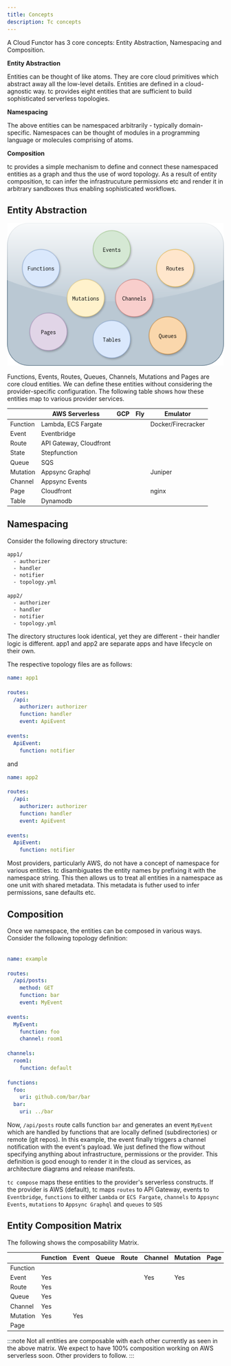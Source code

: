 ```yaml
---
title: Concepts
description: Tc concepts
---
```


A Cloud Functor has 3 core concepts: Entity Abstraction, Namespacing and Composition.

**Entity Abstraction**

Entities can be thought of like atoms. They are core cloud primitives which abstract away all the low-level details. Entities are defined in a cloud-agnostic way. tc provides eight entities that are sufficient to build sophisticated serverless topologies.


**Namespacing**

The above entities can be namespaced arbitrarily - typically domain-specific. Namespaces can be thought of modules in a programming language or molecules comprising of atoms.


**Composition**

tc provides a simple mechanism to define and connect these namespaced entities as a graph and thus the use of word topology. As a result of entity composition, tc can infer the infrastrucuture permissions etc and render it in arbitrary sandboxes thus enabling sophisticated workflows.

## Entity Abstraction


[![Entity image]][Entity source]

[Entity image]: ../../../assets/entities.png
[Entity source]: ../../../assets/entities.png

Functions, Events, Routes, Queues, Channels, Mutations and Pages are core cloud entities. We can define these entities without considering the provider-specific configuration. The following table shows how these entities map to various provider services.


|          | AWS Serverless          | GCP | Fly | Emulator           |
|----------|-------------------------|-----|-----|--------------------|
| Function | Lambda, ECS Fargate     |     |     | Docker/Firecracker |
| Event    | Eventbridge             |     |     |                    |
| Route    | API Gateway, Cloudfront |     |     |                    |
| State    | Stepfunction            |     |     |                    |
| Queue    | SQS                     |     |     |                    |
| Mutation | Appsync Graphql         |     |     | Juniper            |
| Channel  | Appsync Events          |     |     |                    |
| Page     | Cloudfront              |     |     | nginx              |
| Table    | Dynamodb                |     |     |                    |


## Namespacing

Consider the following directory structure:

```
app1/
  - authorizer
  - handler
  - notifier
  - topology.yml

app2/
  - authorizer
  - handler
  - notifier
  - topology.yml
```

The directory structures look identical, yet they are different - their handler logic is different. app1 and app2 are separate apps and have lifecycle on their own.

The respective topology files are as follows:

```yaml
name: app1

routes:
  /api:
    authorizer: authorizer
    function: handler
    event: ApiEvent

events:
  ApiEvent:
    function: notifier
```

and

```yaml
name: app2

routes:
  /api:
    authorizer: authorizer
    function: handler
    event: ApiEvent

events:
  ApiEvent:
    function: notifier
```

Most providers, particularly AWS, do not have a concept of namespace for various entities. tc disambiguates the entity names by prefixing it with the namespace string. This then allows us to treat all entities in a namespace as one unit with shared metadata. This metadata is futher used to infer permissions, sane defaults etc.


## Composition

Once we namespace, the entities can be composed in various ways.
Consider the following topology definition:

```yaml

name: example

routes:
  /api/posts:
    method: GET
    function: bar
    event: MyEvent

events:
  MyEvent:
    function: foo
    channel: room1

channels:
  room1:
    function: default

functions:
  foo:
    uri: github.com/bar/bar
  bar:
    uri: ../bar

```

Now, `/api/posts` route calls function `bar` and generates an event `MyEvent` which are handled by functions that are locally defined (subdirectories) or remote (git repos). In this example, the event finally triggers a channel notification with the event's payload. We just defined the flow without specifying anything about infrastructure, permissions or the provider. This definition is good enough to render it in the cloud as services, as architecture diagrams and release manifests.

`tc compose` maps these entities to the provider's serverless constructs. If the provider is AWS (default), tc maps `routes` to API Gateway, events to `Eventbridge`, `functions` to either `Lambda` or `ECS Fargate`, `channels` to `Appsync Events`, `mutations` to `Appsync Graphql` and `queues` to `SQS`


## Entity Composition Matrix

The following shows the composability Matrix.


|          | Function | Event | Queue | Route | Channel | Mutation | Page |
|----------|----------|-------|-------|-------|---------|----------|------|
| Function |          |       |       |       |         |          |      |
| Event    | Yes      |       |       |       | Yes     | Yes      |      |
| Route    | Yes      |       |       |       |         |          |      |
| Queue    | Yes      |       |       |       |         |          |      |
| Channel  | Yes      |       |       |       |         |          |      |
| Mutation | Yes      | Yes   |       |       |         |          |      |
| Page     |          |       |       |       |         |          |      |


:::note
Not all entities are composable with each other currently as seen in the above matrix. We expect to have 100% composition working on AWS serverless soon. Other providers to follow.
:::
